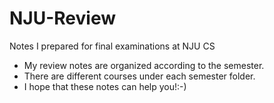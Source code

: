 # NJU-Review
Notes I prepared for final examinations at NJU CS
- My review notes are organized according to the semester.
- There are different courses under each semester folder.
- I hope that these notes can help you!:-)
